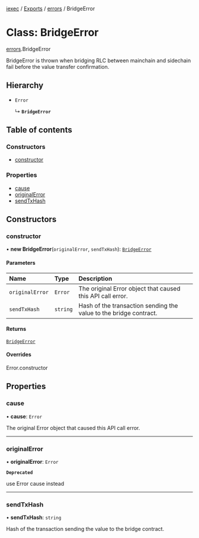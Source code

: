 [iexec](../README.md) / [Exports](../modules.md) / [errors](../modules/errors.md) / BridgeError

# Class: BridgeError

[errors](../modules/errors.md).BridgeError

BridgeError is thrown when bridging RLC between mainchain and sidechain fail before the value transfer confirmation.

## Hierarchy

- `Error`

  ↳ **`BridgeError`**

## Table of contents

### Constructors

- [constructor](errors.BridgeError.md#constructor)

### Properties

- [cause](errors.BridgeError.md#cause)
- [originalError](errors.BridgeError.md#originalerror)
- [sendTxHash](errors.BridgeError.md#sendtxhash)

## Constructors

### constructor

• **new BridgeError**(`originalError`, `sendTxHash`): [`BridgeError`](errors.BridgeError.md)

#### Parameters

| Name            | Type     | Description                                                       |
| :-------------- | :------- | :---------------------------------------------------------------- |
| `originalError` | `Error`  | The original Error object that caused this API call error.        |
| `sendTxHash`    | `string` | Hash of the transaction sending the value to the bridge contract. |

#### Returns

[`BridgeError`](errors.BridgeError.md)

#### Overrides

Error.constructor

## Properties

### cause

• **cause**: `Error`

The original Error object that caused this API call error.

---

### originalError

• **originalError**: `Error`

**`Deprecated`**

use Error cause instead

---

### sendTxHash

• **sendTxHash**: `string`

Hash of the transaction sending the value to the bridge contract.
